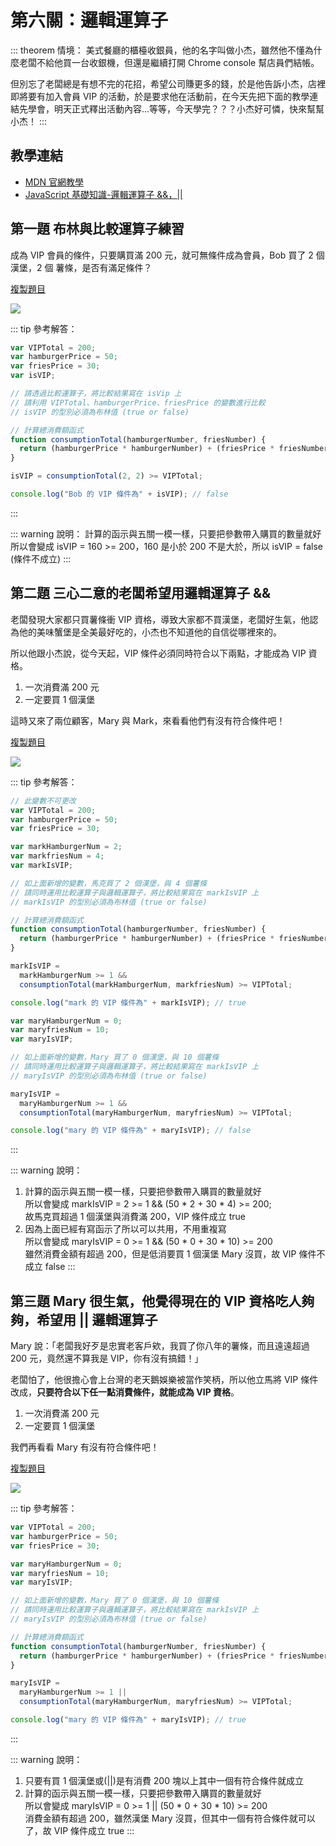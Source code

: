 # 第六關：邏輯運算子

::: theorem 情境：
美式餐廳的櫃檯收銀員，他的名字叫做小杰，雖然他不懂為什麼老闆不給他買一台收銀機，但還是繼續打開 Chrome console 幫店員們結帳。

但別忘了老闆總是有想不完的花招，希望公司賺更多的錢，於是他告訴小杰，店裡即將要有加入會員 VIP 的活動，於是要求他在活動前，在今天先把下面的教學連結先學會，明天正式釋出活動內容…等等，今天學完？？？小杰好可憐，快來幫幫小杰！
:::

## 教學連結

* [MDN 官網教學](https://developer.mozilla.org/zh-TW/docs/Web/JavaScript/Guide/Expressions_and_Operators#%E9%82%8F%E8%BC%AF%E9%81%8B%E7%AE%97%E5%AD%90)
* [JavaScript 基礎知識-邏輯運算子 &&，||](https://ithelp.ithome.com.tw/articles/10191343)

## 第一題 布林與比較運算子練習

成為 VIP 會員的條件，只要購買滿 200 元，就可無條件成為會員，Bob 買了 2 個漢堡，2 個 薯條，是否有滿足條件？

[複製題目](https://codepen.io/liao/pen/zYrvWeN)

<img src="https://i.imgur.com/a6AipOO.png" />

::: tip 參考解答：
``` js
var VIPTotal = 200;
var hamburgerPrice = 50;
var friesPrice = 30;
var isVIP;

// 請透過比較運算子，將比較結果寫在 isVip 上
// 請利用 VIPTotal、hamburgerPrice、friesPrice 的變數進行比較
// isVIP 的型別必須為布林值 (true or false)

// 計算總消費額函式
function consumptionTotal(hamburgerNumber, friesNumber) {
  return (hamburgerPrice * hamburgerNumber) + (friesPrice * friesNumber);
}

isVIP = consumptionTotal(2, 2) >= VIPTotal;

console.log("Bob 的 VIP 條件為" + isVIP); // false
```
:::

::: warning 說明：
計算的函示與五關一模一樣，只要把參數帶入購買的數量就好<br />
所以會變成 isVIP = 160 >= 200，160 是小於 200 不是大於，所以 isVIP = false (條件不成立)
:::

## 第二題 三心二意的老闆希望用邏輯運算子 &&

老闆發現大家都只買薯條衝 VIP 資格，導致大家都不買漢堡，老闆好生氣，他認為他的美味蟹堡是全美最好吃的，小杰也不知道他的自信從哪裡來的。

所以他跟小杰說，從今天起，VIP 條件必須同時符合以下兩點，才能成為 VIP 資格。

1. 一次消費滿 200 元
2. 一定要買 1 個漢堡

這時又來了兩位顧客，Mary 與 Mark，來看看他們有沒有符合條件吧！

[複製題目](https://codepen.io/liao/pen/wvMKmRZ)

<img src="https://i.imgur.com/gYYAIz8.png" />

::: tip 參考解答：
``` js
// 此變數不可更改
var VIPTotal = 200;
var hamburgerPrice = 50;
var friesPrice = 30;

var markHamburgerNum = 2;
var markfriesNum = 4;
var markIsVIP;

// 如上面新增的變數，馬克買了 2 個漢堡，與 4 個薯條
// 請同時運用比較運算子與邏輯運算子，將比較結果寫在 markIsVIP 上
// markIsVIP 的型別必須為布林值 (true or false)

// 計算總消費額函式
function consumptionTotal(hamburgerNumber, friesNumber) {
  return (hamburgerPrice * hamburgerNumber) + (friesPrice * friesNumber);
}

markIsVIP = 
  markHamburgerNum >= 1 &&
  consumptionTotal(markHamburgerNum, markfriesNum) >= VIPTotal;

console.log("mark 的 VIP 條件為" + markIsVIP); // true

var maryHamburgerNum = 0;
var maryfriesNum = 10;
var maryIsVIP;

// 如上面新增的變數，Mary 買了 0 個漢堡，與 10 個薯條
// 請同時運用比較運算子與邏輯運算子，將比較結果寫在 markIsVIP 上
// maryIsVIP 的型別必須為布林值 (true or false)

maryIsVIP =
  maryHamburgerNum >= 1 &&
  consumptionTotal(maryHamburgerNum, maryfriesNum) >= VIPTotal;

console.log("mary 的 VIP 條件為" + maryIsVIP); // false
```
:::

::: warning 說明：
1. 計算的函示與五關一模一樣，只要把參數帶入購買的數量就好<br />
所以會變成 markIsVIP = 2 >= 1 && (50 * 2 + 30 * 4) >= 200;<br />
故馬克買超過 1 個漢堡與消費滿 200，VIP 條件成立 true<br />
2. 因為上面已經有寫函示了所以可以共用，不用重複寫<br />
所以會變成 maryIsVIP = 0 >= 1 && (50 * 0 + 30 * 10) >= 200<br />
雖然消費金額有超過 200，但是低消要買 1 個漢堡 Mary 沒買，故 VIP 條件不成立 false
:::

## 第三題 Mary 很生氣，他覺得現在的 VIP 資格吃人夠夠，希望用 || 邏輯運算子

Mary 說：「老闆我好歹是忠實老客戶欸，我買了你八年的薯條，而且遠遠超過 200 元，竟然還不算我是 VIP，你有沒有搞錯！」

老闆怕了，他很擔心會上台灣的老天鵝娛樂被當作笑柄，所以他立馬將 VIP 條件改成，**只要符合以下任一點消費條件，就能成為 VIP 資格**。

1. 一次消費滿 200 元
2. 一定要買 1 個漢堡

我們再看看 Mary 有沒有符合條件吧！

[複製題目](https://codepen.io/liao/pen/GRopxPY)

<img src="https://i.imgur.com/xqK3dXz.png" />

::: tip 參考解答：
``` js
var VIPTotal = 200;
var hamburgerPrice = 50;
var friesPrice = 30;

var maryHamburgerNum = 0;
var maryfriesNum = 10;
var maryIsVIP;

// 如上面新增的變數，Mary 買了 0 個漢堡，與 10 個薯條
// 請同時運用比較運算子與邏輯運算子，將比較結果寫在 markIsVIP 上
// maryIsVIP 的型別必須為布林值 (true or false)

// 計算總消費額函式
function consumptionTotal(hamburgerNumber, friesNumber) {
  return (hamburgerPrice * hamburgerNumber) + (friesPrice * friesNumber);
}

maryIsVIP =
  maryHamburgerNum >= 1 ||
  consumptionTotal(maryHamburgerNum, maryfriesNum) >= VIPTotal;

console.log("mary 的 VIP 條件為" + maryIsVIP); // true
```
:::

::: warning 說明：
1. 只要有買 1 個漢堡或(||)是有消費 200 塊以上其中一個有符合條件就成立
2. 計算的函示與五關一模一樣，只要把參數帶入購買的數量就好<br />
所以會變成 maryIsVIP = 0 >= 1 || (50 * 0 + 30 * 10) >= 200<br />
消費金額有超過 200，雖然漢堡 Mary 沒買，但其中一個有符合條件就可以了，故 VIP 條件成立 true
:::